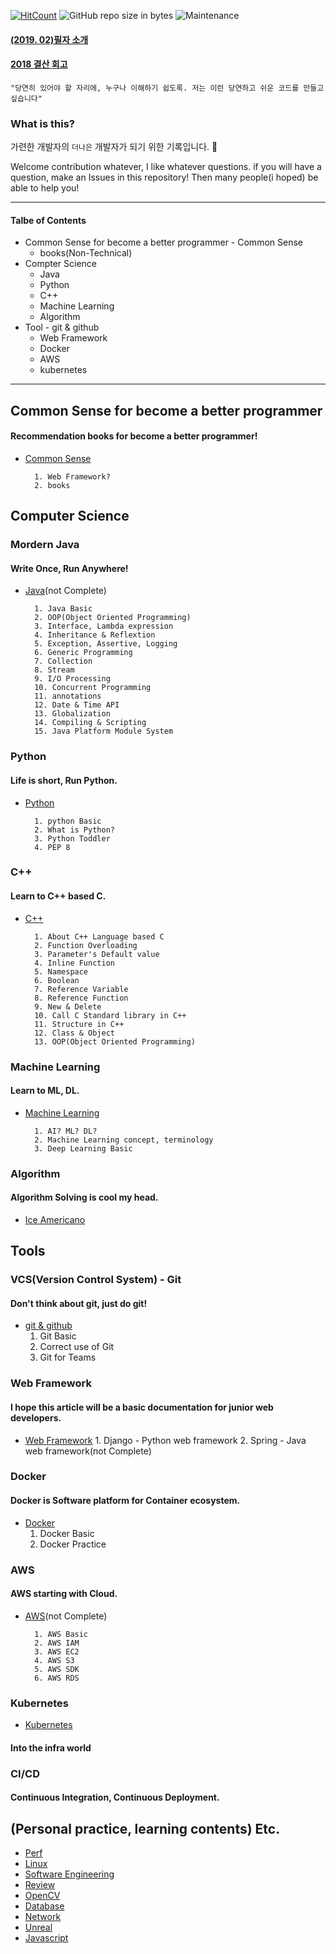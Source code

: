 [![HitCount](http://hits.dwyl.io/rjs1197/training.svg)](http://hits.dwyl.io/rjs1197/training)
![GitHub repo size in bytes](https://img.shields.io/github/repo-size/badges/shields.svg)
![Maintenance](https://img.shields.io/maintenance/yes/2018.svg)

#### [(2019. 02)필자 소개](/resume/README.md)

#### [2018 결산 회고](/review/2018_Retrospective.md)

```
"당연히 있어야 할 자리에, 누구나 이해하기 쉽도록. 저는 이런 당연하고 쉬운 코드를 만들고 싶습니다"
```

### What is this?

가련한 개발자의 `더나은` 개발자가 되기 위한 기록입니다. :pray:

Welcome contribution whatever, I like whatever questions. if you will have a question, make an Issues in this repository! Then many people(i hoped) be able to help you!

---

#### Talbe of Contents

- Common Sense for become a better programmer - Common Sense
  - books(Non-Technical)
- Compter Science
  - Java
  - Python
  - C++
  - Machine Learning
  - Algorithm
- Tool - git & github
  - Web Framework
  - Docker
  - AWS
  - kubernetes

---

## Common Sense for become a better programmer

#### Recommendation books for become a better programmer!

- [Common Sense](/commonsense/README.md)

      	1. Web Framework?
      	2. books

## Computer Science

### Mordern Java

#### Write Once, Run Anywhere!

- [Java](/java/README.md)(not Complete)

      	1. Java Basic
      	2. OOP(Object Oriented Programming)
      	3. Interface, Lambda expression
      	4. Inheritance & Reflextion
      	5. Exception, Assertive, Logging
      	6. Generic Programming
      	7. Collection
      	8. Stream
      	9. I/O Processing
      	10. Concurrent Programming
      	11. annotations
      	12. Date & Time API
      	13. Globalization
      	14. Compiling & Scripting
      	15. Java Platform Module System

### Python

#### Life is short, Run Python.

- [Python](/python/README.md)

      	1. python Basic
      	2. What is Python?
      	3. Python Toddler
      	4. PEP 8

### C++

#### Learn to C++ based C.

- [C++](/c++/README.md)

      	1. About C++ Language based C
      	2. Function Overloading
      	3. Parameter's Default value
      	4. Inline Function
      	5. Namespace
      	6. Boolean
      	7. Reference Variable
      	8. Reference Function
      	9. New & Delete
      	10. Call C Standard library in C++
      	11. Structure in C++
      	12. Class & Object
      	13. OOP(Object Oriented Programming)

### Machine Learning

#### Learn to ML, DL.

- [Machine Learning](/machine_learning/README.md)

      	1. AI? ML? DL?
      	2. Machine Learning concept, terminology
      	3. Deep Learning Basic

### Algorithm

#### Algorithm Solving is cool my head.

- [Ice Americano](https://github.com/rjs1197/iceamericano)

## Tools

### VCS(Version Control System) - Git

#### Don't think about git, just do git!

- [git & github](/git/README.md)
  1.  Git Basic
  2.  Correct use of Git
  3.  Git for Teams

### Web Framework

#### I hope this article will be a basic documentation for junior web developers.

- [Web Framework](/web/README.md) 1. Django - Python web framework
  2.  Spring - Java web framework(not Complete)

### Docker

#### Docker is Software platform for Container ecosystem.

- [Docker](/docker/README.md)
  1.  Docker Basic
  2.  Docker Practice

### AWS

#### AWS starting with Cloud.

- [AWS](/aws/README.md)(not Complete)

      	1. AWS Basic
      	2. AWS IAM
      	3. AWS EC2
      	4. AWS S3
      	5. AWS SDK
      	6. AWS RDS

### Kubernetes

- [Kubernetes](/kubernetes/README.md)

#### Into the infra world

### CI/CD

#### Continuous Integration, Continuous Deployment.

## (Personal practice, learning contents) Etc.

- [Perf](/perf/README.md)
- [Linux](/linux/README.md)
- [Software Engineering](/softwareengineering/README.md)
- [Review](/review/README.md)
- [OpenCV](/opencv/README.md)
- [Database](/database/README.md)
- [Network](/network/README.md)
- [Unreal](/unreal/README.md)
- [Javascript](/javascript/README.md)

